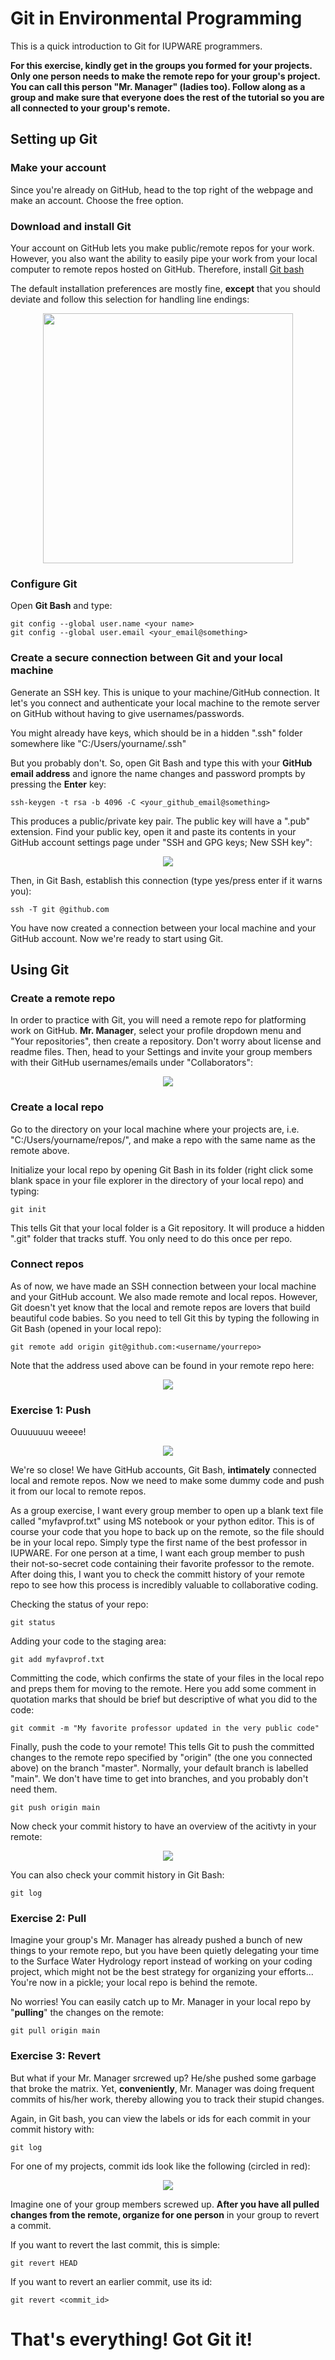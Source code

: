 # Git in Environmental Programming
This is a quick introduction to Git for IUPWARE programmers. 

**For this exercise, kindly get in the groups you formed for your projects. Only one person needs to make the remote repo for your group's project. You can call this person "Mr. Manager" (ladies too). Follow along as a group and make sure that everyone does the rest of the tutorial so you are all connected to your group's remote.**

## Setting up Git

### Make your account
Since you're already on GitHub, head to the top right of the webpage and make an account. Choose the free option.

### Download and install Git
Your account on GitHub lets you make public/remote repos for your work. However, you also want the ability to easily pipe your work from your local computer to remote repos hosted on GitHub. Therefore, install [Git bash](https://git-scm.com/downloads)

The default installation preferences are mostly fine, **except** that you should deviate and follow this selection for handling line endings:

<p align="center">
<img width="400" src="https://github.com/lwilgrant/enviro_prog_git/blob/main/install_option.png" />
</p>

### Configure Git
Open **Git Bash** and type:
```
git config --global user.name <your name>
git config --global user.email <your_email@something>
```

### Create a secure connection between Git and your local machine
Generate an SSH key. This is unique to your machine/GitHub connection. It let's you connect and authenticate your local machine to the remote server on GitHub without having to give usernames/passwords.

You might already have keys, which should be in a hidden ".ssh" folder somewhere like "C:/Users/yourname/.ssh"

But you probably don't. So, open Git Bash and type this with your **GitHub email address** and ignore the name changes and password prompts by pressing the **Enter** key:
```
ssh-keygen -t rsa -b 4096 -C <your_github_email@something>
```

This produces a public/private key pair. The public key will have a ".pub" extension. Find your public key, open it and paste its contents in your GitHub account settings page under "SSH and GPG keys; New SSH key":
<p align="center">
<img src="https://github.com/lwilgrant/enviro_prog_git/blob/main/keys.PNG" />
</p>

Then, in Git Bash, establish this connection (type yes/press enter if it warns you):
```
ssh -T git @github.com
```

You have now created a connection between your local machine and your GitHub account. Now we're ready to start using Git.

## Using Git

### Create a remote repo
In order to practice with Git, you will need a remote repo for platforming work on GitHub. **Mr. Manager**, select your profile dropdown menu and "Your repositories", then create a repository. Don't worry about license and readme files. Then, head to your Settings and invite your group members with their GitHub usernames/emails under "Collaborators":
<p align="center">
<img src="https://github.com/lwilgrant/enviro_prog_git/blob/main/collabs.PNG" />
</p>

### Create a local repo
Go to the directory on your local machine where your projects are, i.e. "C:/Users/yourname/repos/", and make a repo with the same name as the remote above.

Initialize your local repo by opening Git Bash in its folder (right click some blank space in your file explorer in the directory of your local repo) and typing:
```
git init
```

This tells Git that your local folder is a Git repository. It will produce a hidden ".git" folder that tracks stuff. You only need to do this once per repo.

### Connect repos

As of now, we have made an SSH connection between your local machine and your GitHub account. We also made remote and local repos. However, Git doesn't yet know that the local and remote repos are lovers that build beautiful code babies. So you need to tell Git this by typing the following in Git Bash (opened in your local repo):
```
git remote add origin git@github.com:<username/yourrepo>
```

Note that the address used above can be found in your remote repo here:
<p align="center">
<img src="https://github.com/lwilgrant/enviro_prog_git/blob/main/connecting.PNG" />
</p>

### Exercise 1: Push

Ouuuuuuu weeee!
<p align="center">
<img src="https://github.com/lwilgrant/enviro_prog_git/blob/main/Mr_poopy_butthole.webp" />
</p>

We're so close! We have GitHub accounts, Git Bash, **intimately** connected local and remote repos. Now we need to make some dummy code and push it from our local to remote repos. 

As a group exercise, I want every group member to open up a blank text file called "myfavprof.txt" using MS notebook or your python editor. This is of course your code that you hope to back up on the remote, so the file should be in your local repo. Simply type the first name of the best professor in IUPWARE. For one person at a time, I want each group member to push their not-so-secret code containing their favorite professor to the remote. After doing this, I want you to check the committ history of your remote repo to see how this process is incredibly valuable to collaborative coding.

Checking the status of your repo:
```
git status
```

Adding your code to the staging area:
```
git add myfavprof.txt
```

Committing the code, which confirms the state of your files in the local repo and preps them for moving to the remote. Here you add some comment in quotation marks that should be brief but descriptive of what you did to the code:
```
git commit -m "My favorite professor updated in the very public code"
```

Finally, push the code to your remote! This tells Git to push the committed changes to the remote repo specified by "origin" (the one you connected above) on the branch "master". Normally, your default branch is labelled "main". We don't have time to get into branches, and you probably don't need them.
```
git push origin main
```

Now check your commit history to have an overview of the acitivty in your remote:
<p align="center">
<img src="https://github.com/lwilgrant/enviro_prog_git/blob/main/commits.PNG" />
</p>

You can also check your commit history in Git Bash:
```
git log
```

### Exercise 2: Pull

Imagine your group's Mr. Manager has already pushed a bunch of new things to your remote repo, but you have been quietly delegating your time to the Surface Water Hydrology report instead of working on your coding project, which might not be the best strategy for organizing your efforts... You're now in a pickle; your local repo is behind the remote.

No worries! You can easily catch up to Mr. Manager in your local repo by "**pulling**" the changes on the remote:
```
git pull origin main
```

### Exercise 3: Revert

But what if your Mr. Manager srcrewed up? He/she pushed some garbage that broke the matrix. Yet, **conveniently**, Mr. Manager was doing frequent commits of his/her work, thereby allowing you to track their stupid changes.

Again, in Git bash, you can view the labels or ids for each commit in your commit history with:
```
git log
```

For one of my projects, commit ids look like the following (circled in red):
<p align="center">
<img src="https://github.com/lwilgrant/enviro_prog_git/blob/main/revert.PNG" />
</p>

Imagine one of your group members screwed up. **After you have all pulled changes from the remote, organize for one person** in your group to revert a commit.

If you want to revert the last commit, this is simple:
```
git revert HEAD
```

If you want to revert an earlier commit, use its id:
```
git revert <commit_id>
```

# That's everything! Got Git it!

